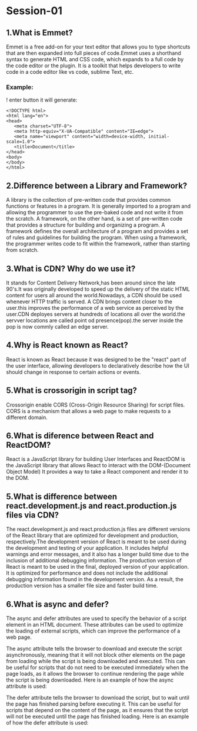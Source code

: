 # Session-01

## 1.What is Emmet?

Emmet is a free add-on for your text editor that allows you to type shortcuts that are then expanded into full pieces of code.Emmet uses a shorthand syntax to generate HTML and CSS code, which expands to a full code by the code editor or the plugin. It is a toolkit that helps developers to write code in a code editor like vs code, sublime Text, etc.

### Example:

! enter button it will generate:

    <!DOCTYPE html>
    <html lang="en">
    <head>
       <meta charset="UTF-8">
       <meta http-equiv="X-UA-Compatible" content="IE=edge">
       <meta name="viewport" content="width=device-width, initial-scale=1.0">
       <title>Document</title>
    </head>
    <body>
    </body>
    </html>

## 2.Difference between a Library and Framework?

A library is the collection of pre-written code that provides common functions or features in a program. It is generally imported to a program and allowing the programmer to use the pre-baked code and not write it from the scratch. A framework, on the other hand, is a set of pre-written code that provides a structure for building and organizing a program. A framework defines the overall architecture of a program and provides a set of rules and guidelines for building the program. When using a framework, the programmer writes code to fit within the framework, rather than starting from scratch.

## 3.What is CDN? Why do we use it?

It stands for Content Delivery Network,has been around since the late 90's.It was originally developed to speed up the delivery of the static HTML content for users all around the world.Nowadays, a CDN should be used whenever HTTP traffic is served.
A CDN brings content closer to the user.this improves the performance of a web service as perceived by the user.CDN deployes servers at hundreds of locations all over the world.the servver locations are called point od presence(pop).the server inside the pop is now commly called an edge server.

## 4.Why is React known as React?

React is known as React because it was designed to be the "react" part of the user interface, allowing developers to declaratively describe how the UI should change in response to certain actions or events.

## 5.What is crossorigin in script tag?

Crossorigin enable CORS (Cross-Origin Resource Sharing) for script files. CORS is a mechanism that allows a web page to make requests to a different domain.

## 6.What is diference between React and ReactDOM?

React is a JavaScript library for building User Interfaces and ReactDOM is the JavaScript library that allows React to interact with the DOM-(Document Object Model) It provides a way to take a React component and render it to the DOM.

## 5.What is difference between react.development.js and react.production.js files via CDN?

The react.development.js and react.production.js files are different versions of the React library that are optimized for development and production, respectively.The development version of React is meant to be used during the development and testing of your application. It includes helpful warnings and error messages, and it also has a longer build time due to the inclusion of additional debugging information. The production version of React is meant to be used in the final, deployed version of your application. It is optimized for performance and does not include the additional debugging information found in the development version. As a result, the production version has a smaller file size and faster build time.

## 6.What is async and defer?

The async and defer attributes are used to specify the behavior of a script element in an HTML document. These attributes can be used to optimize the loading of external scripts, which can improve the performance of a web page.

The async attribute tells the browser to download and execute the script asynchronously, meaning that it will not block other elements on the page from loading while the script is being downloaded and executed. This can be useful for scripts that do not need to be executed immediately when the page loads, as it allows the browser to continue rendering the page while the script is being downloaded. Here is an example of how the async attribute is used:

  <script src="script.js" async></script>

The defer attribute tells the browser to download the script, but to wait until the page has finished parsing before executing it. This can be useful for scripts that depend on the content of the page, as it ensures that the script will not be executed until the page has finished loading. Here is an example of how the defer attribute is used:

  <script src="script.js" defer></script>
